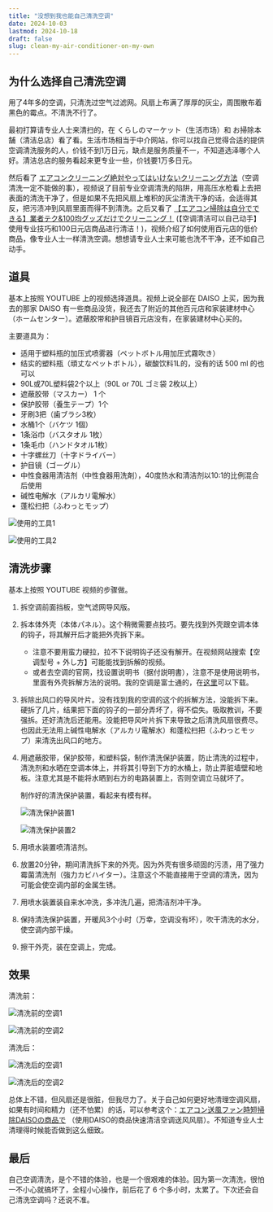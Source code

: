 ```yaml
---
title: "没想到我也能自己清洗空调"
date: 2024-10-03
lastmod: 2024-10-18
draft: false
slug: clean-my-air-conditioner-on-my-own
---
```


## 为什么选择自己清洗空调

用了4年多的空调，只清洗过空气过滤网。风扇上布满了厚厚的灰尘，周围散布着黑色的霉点。不清洗不行了。

最初打算请专业人士来清扫的，在 くらしのマーケット（生活市场）和 お掃除本舗（清洁总店）看了看。生活市场相当于中介网站，你可以找自己觉得合适的提供空调清洗服务的人，价钱不到1万日元，缺点是服务质量不一，不知道选泽哪个人好。清洁总店的服务看起来更专业一些，价钱要1万多日元。

然后看了 [エアコンクリーニング絶対やってはいけないクリーニング方法](https://www.youtube.com/watch?v=Ra70MfKBOm8)（空调清洗一定不能做的事），视频说了目前专业空调清洗的陷阱，用高压水枪看上去把表面的清洗干净了，但是如果不先把风扇上堆积的灰尘清洗干净的话，会适得其反，把污渍冲到风扇里面而得不到清洗。之后又看了  [【エアコン掃除は自分でできる】業者テク&100均グッズだけでクリーニング！](https://www.youtube.com/watch?v=rT5wciOPIn8) (【空调清洁可以自己动手】使用专业技巧和100日元店商品进行清洁！)，视频介绍了如何使用百元店的低价商品，像专业人士一样清洗空调。想想请专业人士来可能也洗不干净，还不如自己动手。

## 道具

基本上按照 YOUTUBE 上的视频选择道具。视频上说全部在 DAISO 上买，因为我去的那家 DAISO 有一些商品没货，我还去了附近的其他百元店和家装建材中心（ホームセンター）。遮蔽胶带和护目镜百元店没有，在家装建材中心买的。

主要道具为：
- 适用于塑料瓶的加压式喷雾器（ペットボトル用加圧式霧吹き）
- 结实的塑料瓶（頑丈なペットボトル），碳酸饮料1L的，没有的话 500 ml 的也可以
- 90L或70L塑料袋2个以上（90L or 70L ゴミ袋 2枚以上）
- 遮蔽胶带（マスカー） 1 个
- 保护胶带（養生テープ）1个
- 牙刷3把（歯ブラシ3枚）
- 水桶1个（バケツ 1個）
- 1条浴巾（バスタオル 1枚）
- 1条毛巾（ハンドタオル1枚）
- 十字螺丝刀（十字ドライバー）
- 护目镜（ゴーグル）
- 中性食器用清洁剂（中性食器用洗剤），40度热水和清洁剂以10:1的比例混合后使用
- 碱性电解水（アルカリ電解水）
- 蓬松扫把（ふわっとモップ）

![使用的工具1](tool1.jpg)

![使用的工具2](tool2.jpg)

## 清洗步骤

基本上按照 YOUTUBE 视频的步骤做。

1. 拆空调前面挡板，空气滤网导风版。
2. 拆本体外壳（本体パネル）。这个稍微需要点技巧。要先找到外壳跟空调本体的钩子，将其解开后才能把外壳拆下来。
   - 注意不要用蛮力硬拉，拉不下说明钩子还没有解开。在视频网站搜索【空调型号 + 外し方】可能能找到拆解的视频。
   - 或者去空调的官网，找设置说明书（据付説明書），注意不是使用说明书，里面有外壳拆解方法的说明。我的空调是富士通的，在[这里](https://www.fujitsu-general.com/jp/support/downloads/search/index.html)可以下载。
3. 拆除出风口的导风叶片。没有找到我的空调的这个的拆解方法，没能拆下来。硬拆了几片，结果把下面的钩子的一部分弄坏了，得不偿失。吸取教训，不要强拆。还好清洗后还能用。没能把导风叶片拆下来导致之后清洗风扇很费尽。也因此无法用上碱性电解水（アルカリ電解水）和蓬松扫把（ふわっとモップ）来清洗出风口的地方。
4. 用遮蔽胶带，保护胶带，和塑料袋，制作清洗保护装置，防止清洗的过程中，清洗剂和水晒在空调本体上，并将其引导到下方的水桶上，防止弄脏墙壁和地板。注意尤其是不能将水晒到右方的电路装置上，否则空调立马就坏了。

   制作好的清洗保护装置，看起来有模有样。

   ![清洗保护装置1](set_tool1.jpg)

   ![清洗保护装置2](set_tool2.jpg)

5. 用喷水装置喷清洁剂。
6. 放置20分钟，期间清洗拆下来的外壳。因为外壳有很多顽固的污渍，用了强力霉菌清洗剂（強力カビハイター）。注意这个不能直接用于空调的清洗，因为可能会使空调内部的金属生锈。
7. 用喷水装置装自来水冲洗，多冲洗几遍，把清洁剂冲干净。
8. 保持清洗保护装置，开暖风3个小时（万幸，空调没有坏），吹干清洗的水分，使空调内部干燥。
9. 擦干外壳，装在空调上，完成。

## 效果

清洗前：

![清洗前的空调1](before1.jpg)

![清洗前的空调2](before2.jpg)

清洗后：

![清洗后的空调1](after1.jpg)

![清洗后的空调2](after2.jpg)

总体上不错，但风扇还是很脏，但我尽力了。关于自己如何更好地清理空调风扇，如果有时间和精力（还不怕累）的话，可以参考这个：[エアコン送風ファン時短掃除DAISOの商品で](https://www.youtube.com/watch?v=IGpnw4rLEHQ) （使用DAISO的商品快速清洁空调送风风扇）。不知道专业人士清理得时候能否做到这么细致。

## 最后

自己空调清洗，是个不错的体验，也是一个很艰难的体验。因为第一次清洗，很怕一不小心就搞坏了，全程小心操作，前后花了 6 个多小时，太累了。下次还会自己清洗空调吗？还说不准。
